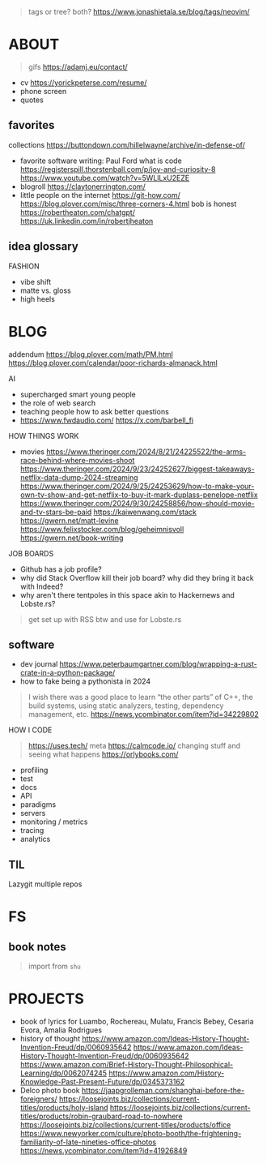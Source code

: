 > tags or tree? both? https://www.jonashietala.se/blog/tags/neovim/

# ABOUT

> gifs https://adamj.eu/contact/

* cv https://yorickpeterse.com/resume/
* phone screen
* quotes

## favorites

collections https://buttondown.com/hillelwayne/archive/in-defense-of/
* favorite software writing: Paul Ford what is code https://registerspill.thorstenball.com/p/joy-and-curiosity-8 https://www.youtube.com/watch?v=5WLlLxU2EZE
* blogroll https://claytonerrington.com/
* little people on the internet https://git-how.com/ https://blog.plover.com/misc/three-corners-4.html bob is honest https://robertheaton.com/chatgpt/ https://uk.linkedin.com/in/robertjheaton

## idea glossary

FASHION
* vibe shift
* matte vs. gloss
* high heels

# BLOG

addendum https://blog.plover.com/math/PM.html https://blog.plover.com/calendar/poor-richards-almanack.html

AI
* supercharged smart young people
* the role of web search
* teaching people how to ask better questions
* https://www.fwdaudio.com/ https://x.com/barbell_fi

HOW THINGS WORK
* movies https://www.theringer.com/2024/8/21/24225522/the-arms-race-behind-where-movies-shoot https://www.theringer.com/2024/9/23/24252627/biggest-takeaways-netflix-data-dump-2024-streaming https://www.theringer.com/2024/9/25/24253629/how-to-make-your-own-tv-show-and-get-netflix-to-buy-it-mark-duplass-penelope-netflix https://www.theringer.com/2024/9/30/24258856/how-should-movie-and-tv-stars-be-paid
https://kaiwenwang.com/stack
https://gwern.net/matt-levine https://www.felixstocker.com/blog/geheimnisvoll
https://gwern.net/book-writing

JOB BOARDS
* Github has a job profile?
* why did Stack Overflow kill their job board? why did they bring it back with Indeed?
* why aren't there tentpoles in this space akin to Hackernews and Lobste.rs?
> get set up with RSS btw and use for Lobste.rs

## software

* dev journal https://www.peterbaumgartner.com/blog/wrapping-a-rust-crate-in-a-python-package/
* how to fake being a pythonista in 2024
> I wish there was a good place to learn “the other parts” of C++, the build systems, using static analyzers, testing, dependency management, etc. https://news.ycombinator.com/item?id=34229802

HOW I CODE
> https://uses.tech/ meta https://calmcode.io/
> changing stuff and seeing what happens https://orlybooks.com/
* profiling
* test
* docs
* API
* paradigms
* servers
* monitoring / metrics
* tracing
* analytics

## TIL

Lazygit multiple repos

# FS

## book notes

> import from `shu`

# PROJECTS

* book of lyrics for Luambo, Rochereau, Mulatu, Francis Bebey, Cesaria Evora, Amalia Rodrigues
* history of thought https://www.amazon.com/Ideas-History-Thought-Invention-Freud/dp/0060935642 https://www.amazon.com/Ideas-History-Thought-Invention-Freud/dp/0060935642 https://www.amazon.com/Brief-History-Thought-Philosophical-Learning/dp/0062074245 https://www.amazon.com/History-Knowledge-Past-Present-Future/dp/0345373162
* Delco photo book https://jaapgrolleman.com/shanghai-before-the-foreigners/ https://loosejoints.biz/collections/current-titles/products/holy-island https://loosejoints.biz/collections/current-titles/products/robin-graubard-road-to-nowhere https://loosejoints.biz/collections/current-titles/products/office https://www.newyorker.com/culture/photo-booth/the-frightening-familiarity-of-late-nineties-office-photos https://news.ycombinator.com/item?id=41926849
